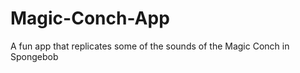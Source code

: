 Magic-Conch-App
===============

A fun app that replicates some of the sounds of the Magic Conch in Spongebob
